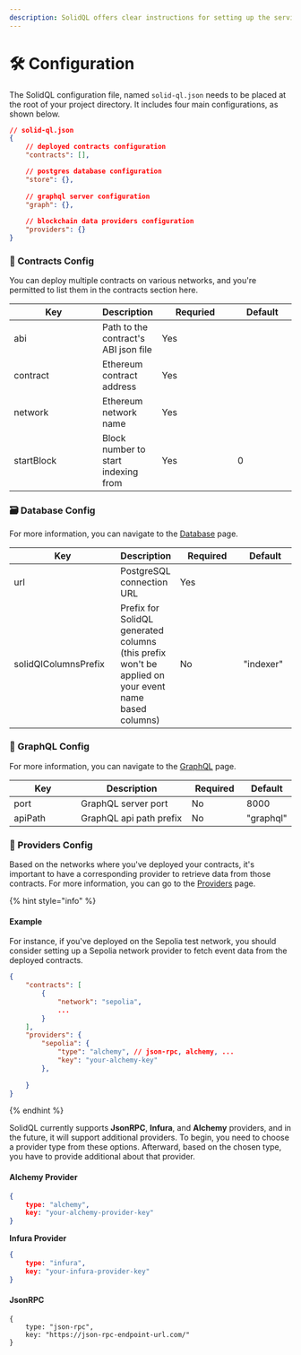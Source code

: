 ```yaml
---
description: SolidQL offers clear instructions for setting up the services quickly!
---
```


# 🛠 Configuration

The SolidQL configuration file, named `solid-ql.json` needs to be placed at the root of your project directory. It includes four main configurations, as shown below.

```json
// solid-ql.json
{    
    // deployed contracts configuration
    "contracts": [],

    // postgres database configuration
    "store": {},
    
    // graphql server configuration
    "graph": {},
    
    // blockchain data providers configuration
    "providers": {}
} 
```

### 📄 Contracts Config

You can deploy multiple contracts on various networks, and you're permitted to list them in the contracts section here.

<table data-full-width="false"><thead><tr><th width="166">Key</th><th>Description</th><th width="137">Requried</th><th width="100">Default</th></tr></thead><tbody><tr><td>abi</td><td>Path to the contract's ABI json file</td><td>Yes</td><td></td></tr><tr><td>contract</td><td>Ethereum contract address</td><td>Yes</td><td></td></tr><tr><td>network</td><td>Ethereum network name</td><td>Yes</td><td></td></tr><tr><td>startBlock</td><td>Block number to start indexing from</td><td>Yes</td><td>0</td></tr></tbody></table>

### 🗃️ Database Config

For more information, you can navigate to the [Database](components/database.md) page.

<table data-full-width="false"><thead><tr><th width="211">Key</th><th>Description</th><th width="178">Required</th><th width="100">Default</th></tr></thead><tbody><tr><td>url</td><td>PostgreSQL connection URL</td><td>Yes</td><td></td></tr><tr><td>solidQlColumnsPrefix</td><td>Prefix for SolidQL generated columns (this prefix won't be applied on  your event name based columns)</td><td>No</td><td>"indexer"</td></tr></tbody></table>

### 🎨 GraphQL Config

For more information, you can navigate to the [GraphQL](components/graphql.md) page.

<table data-full-width="false"><thead><tr><th width="173">Key</th><th width="315">Description</th><th width="100">Required</th><th>Default</th></tr></thead><tbody><tr><td>port</td><td>GraphQL server port</td><td>No</td><td>8000</td></tr><tr><td>apiPath</td><td>GraphQL api path prefix</td><td>No</td><td>"graphql"</td></tr></tbody></table>

### 🔌 Providers Config

Based on the networks where you've deployed your contracts, it's important to have a corresponding provider to retrieve data from those contracts. For more information, you can go to the [Providers](configuration.md#providers-config) page.

{% hint style="info" %}
#### **Example**

For instance, if you've deployed on the Sepolia test network, you should consider setting up a Sepolia network provider to fetch event data from the deployed contracts.

```json
{
    "contracts": [
        {
            "network": "sepolia",
            ... 
        }
    ],
    "providers": {
        "sepolia": {
            "type": "alchemy", // json-rpc, alchemy, ...
            "key": "your-alchemy-key"
        },
        
    }
}
```
{% endhint %}

SolidQL currently supports **JsonRPC**, **Infura**, and **Alchemy** providers, and in the future, it will support additional providers. To begin, you need to choose a provider type from these options. Afterward, based on the chosen type, you have to provide additional about that provider.

#### Alchemy Provider

```json
{
    type: "alchemy",
    key: "your-alchemy-provider-key"
}
```

**Infura Provider**

```json
{
    type: "infura",
    key: "your-infura-provider-key"
}
```

#### JsonRPC

```
{
    type: "json-rpc",
    key: "https://json-rpc-endpoint-url.com/"
}
```

